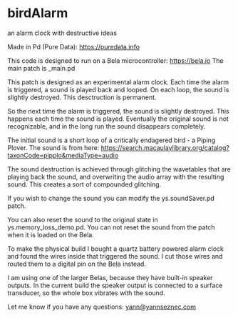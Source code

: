 # birdAlarm
an alarm clock with destructive ideas

Made in Pd (Pure Data): https://puredata.info

This code is designed to run on a Bela microcontroller: https://bela.io 
The main patch is _main.pd

This patch is designed as an experimental alarm clock. Each time the alarm is triggered, a sound is played back and looped. On each loop, the sound is slightly destroyed. This desctruction is permanent. 

So the next time the alarm is triggered, the sound is slightly destroyed. This happens each time the sound is played. Eventually the original sound is not recognizable, and in the long run the sound disappears completely.

The initial sound is a short loop of a critically endagered bird - a Piping Plover. The sound is from here: https://search.macaulaylibrary.org/catalog?taxonCode=pipplo&mediaType=audio

The sound destruction is achieved through glitching the wavetables that are playing back the sound, and overwriting the audio array with the resulting sound. This creates a sort of compounded glitching. 

If you wish to change the sound you can modify the ys.soundSaver.pd patch.

You can also reset the sound to the original state in ys.memory_loss_demo.pd. You can not reset the sound from the patch when it is loaded on the Bela.

To make the physical build I bought a quartz battery powered alarm clock and found the wires inside that triggered the sound. I cut those wires and routed them to a digital pin on the Bela instead.

I am using one of the larger Belas, because they have built-in speaker outputs. In the current build the speaker output is connected to a surface transducer, so the whole box vibrates with the sound.

Let me know if you have any questions: yann@yannseznec.com
